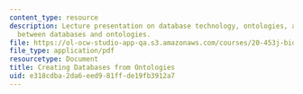 ```yaml
---
content_type: resource
description: Lecture presentation on database technology, ontologies, and the relationship
  between databases and ontologies.
file: https://ol-ocw-studio-app-qa.s3.amazonaws.com/courses/20-453j-biomedical-information-technology-fall-2008/e318cdba2da6eed981ffde19fb3912a7_1021_db_ontology.pdf
file_type: application/pdf
resourcetype: Document
title: Creating Databases from Ontologies
uid: e318cdba-2da6-eed9-81ff-de19fb3912a7
---
```

